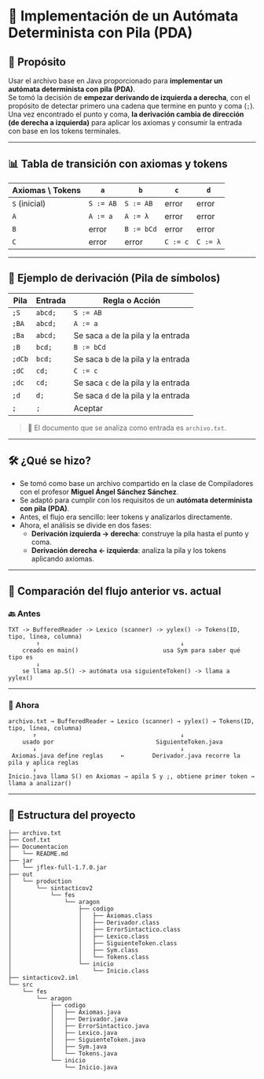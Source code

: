 # 📘 Implementación de un Autómata Determinista con Pila (PDA)

## 🎯 Propósito

Usar el archivo base en Java proporcionado para **implementar un autómata determinista con pila (PDA)**.  
Se tomó la decisión de **empezar derivando de izquierda a derecha**, con el propósito de detectar primero una cadena que termine en punto y coma (`;`).  
Una vez encontrado el punto y coma, **la derivación cambia de dirección (de derecha a izquierda)** para aplicar los axiomas y consumir la entrada con base en los tokens terminales.

---

## 📊 Tabla de transición con axiomas y tokens

| Axiomas \ Tokens | `a`     | `b`      | `c`    | `d`    |
|------------------|---------|----------|--------|--------|
| `S` (inicial)    | `S := AB` | `S := AB` | error | error |
| `A`              | `A := a` | `A := λ`  | error | error |
| `B`              | error   | `B := bCd` | error | error |
| `C`              | error   | error    | `C := c` | `C := λ` |

---

## 🧠 Ejemplo de derivación (Pila de símbolos)

| Pila         | Entrada | Regla o Acción                             |
|--------------|---------|--------------------------------------------|
| `;S`         | `abcd;` | `S := AB`                                  |
| `;BA`        | `abcd;` | `A := a`                                   |
| `;Ba`        | `abcd;` | Se saca `a` de la pila y la entrada        |
| `;B`         | `bcd;`  | `B := bCd`                                 |
| `;dCb`       | `bcd;`  | Se saca `b` de la pila y la entrada        |
| `;dC`        | `cd;`   | `C := c`                                   |
| `;dc`        | `cd;`   | Se saca `c` de la pila y la entrada        |
| `;d`         | `d;`    | Se saca `d` de la pila y la entrada        |
| `;`          | `;`     | Aceptar                                    |

> 📄 El documento que se analiza como entrada es `archivo.txt`.

---

## 🛠️ ¿Qué se hizo?

- Se tomó como base un archivo compartido en la clase de Compiladores con el profesor **Miguel Ángel Sánchez Sánchez**.
- Se adaptó para cumplir con los requisitos de un **autómata determinista con pila (PDA)**.
- Antes, el flujo era sencillo: leer tokens y analizarlos directamente.
- Ahora, el análisis se divide en dos fases:
    - **Derivación izquierda → derecha**: construye la pila hasta el punto y coma.
    - **Derivación derecha ← izquierda**: analiza la pila y los tokens aplicando axiomas.

---

## 🔄 Comparación del flujo anterior vs. actual

### 🔙 Antes

```plaintext
TXT -> BufferedReader -> Lexico (scanner) -> yylex() -> Tokens(ID, tipo, línea, columna)
        ↑                                        ↓
    creado en main()                        usa Sym para saber qué tipo es
        ↓
    se llama ap.S() -> autómata usa siguienteToken() -> llama a yylex()
```

---

### 🔁 Ahora

```plaintext
archivo.txt → BufferedReader → Lexico (scanner) → yylex() → Tokens(ID, tipo, línea, columna)
       ↑                                         ↓
    usado por                             SiguienteToken.java
       ↓                                         ↓
 Axiomas.java define reglas     ←        Derivador.java recorre la pila y aplica reglas
       ↓
Inicio.java llama S() en Axiomas → apila S y ;, obtiene primer token → llama a analizar()
```

---

## 📁 Estructura del proyecto

```plaintext
├── archivo.txt
├── Conf.txt
├── Documentacion
│   └── README.md
├── jar
│   └── jflex-full-1.7.0.jar
├── out
│   └── production
│       └── sintacticov2
│           └── fes
│               └── aragon
│                   ├── codigo
│                   │   ├── Axiomas.class
│                   │   ├── Derivador.class
│                   │   ├── ErrorSintactico.class
│                   │   ├── Lexico.class
│                   │   ├── SiguienteToken.class
│                   │   ├── Sym.class
│                   │   └── Tokens.class
│                   └── inicio
│                       └── Inicio.class
├── sintacticov2.iml
└── src
    └── fes
        └── aragon
            ├── codigo
            │   ├── Axiomas.java
            │   ├── Derivador.java
            │   ├── ErrorSintactico.java
            │   ├── Lexico.java
            │   ├── SiguienteToken.java
            │   ├── Sym.java
            │   └── Tokens.java
            └── inicio
                └── Inicio.java
```

